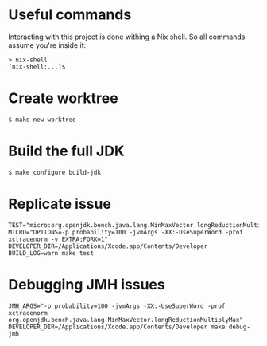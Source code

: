 # Useful commands

Interacting with this project is done withing a Nix shell.
So all commands assume you're inside it:

```shell
> nix-shell
[nix-shell:...]$
```

# Create worktree

```shell
$ make new-worktree
```

# Build the full JDK

```shell
$ make configure build-jdk
```

# Replicate issue

```shell
TEST="micro:org.openjdk.bench.java.lang.MinMaxVector.longReductionMultiplyMax" MICRO="OPTIONS=-p probability=100 -jvmArgs -XX:-UseSuperWord -prof xctracenorm -v EXTRA;FORK=1" DEVELOPER_DIR=/Applications/Xcode.app/Contents/Developer BUILD_LOG=warn make test
```

# Debugging JMH issues

```shell
JMH_ARGS="-p probability=100 -jvmArgs -XX:-UseSuperWord -prof xctracenorm org.openjdk.bench.java.lang.MinMaxVector.longReductionMultiplyMax" DEVELOPER_DIR=/Applications/Xcode.app/Contents/Developer make debug-jmh
```
